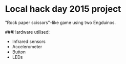 # Local hack day 2015 project
"Rock paper scissors"-like game using two Engduinos.

###Hardware utilised:
 * Infrared sensors
 * Accelerometer
 * Button
 * LEDs

